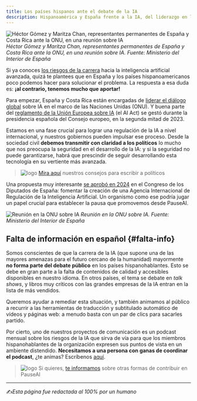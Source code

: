 ```yaml
---
title: Los países hispanos ante el debate de la IA
description: Hispanoamérica y España frente a la IA, del liderazgo en la ONU al AI Act. Riesgos, seguridad y pasos claros para impulsar una agencia internacional.
---
```


![Héctor Gómez y Maritza Chan, representantes permanentes de España y Costa Rica ante la ONU, en una reunión sobre IA](/es/onu1.jpg)
_Héctor Gómez y Maritza Chan, representantes permanentes de España y Costa Rica ante la ONU, en una reunión sobre IA. Fuente: Ministerio del Interior de España_

Si ya conoces [los riesgos de la carrera](/pausa#riesgos) hacia la inteligencia artificial avanzada, quizá te plantees que en España y los países hispanoamericanos poco podemos hacer para solucionar el problema. La respuesta a esa duda es: **¡al contrario, tenemos mucho que aportar!**

Para empezar, España y Costa Rica están encargadas de [liderar el diálogo global](https://news.un.org/es/story/2025/09/1540491) sobre IA en el marco de las Naciones Unidas (ONU). Y buena parte del [reglamento de la Unión Europea sobre IA](https://artificialintelligenceact.eu/es/ai-act-explorer/) (el AI Act) se gestó durante la presidencia española del Consejo europeo, en la segunda mitad de 2023.

Estamos en una fase crucial para lograr una regulación de la IA a nivel internacional, y nuestros gobiernos pueden impulsar ese proceso. Desde la sociedad civil **debemos transmitir con claridad a los políticos** lo mucho que nos preocupa la seguridad en el desarrollo de la IA: y si la seguridad no puede garantizarse, habrá que prescindir de seguir desarrollando esta tecnología en su vertiente más avanzada.

> ![logo](/es/bullet.png) [Mira aquí](/inscripcion#escribir) nuestros consejos para escribir a políticos

Una propuesta muy interesante [se aprobó en 2024](https://www.europapress.es/sociedad/noticia-congreso-aboga-creacion-agencia-internacional-regulacion-inteligencia-artificial-20240613145441.html) en el Congreso de los Diputados de España: fomentar la creación de una Agencia Internacional de Regulación de la Inteligencia Artificial. Un organismo como ese podría jugar un papel crucial para establecer la pausa que promovemos desde PauseAI.

![Reunión en la ONU sobre IA](/es/onu2.jpg)
_Reunión en la ONU sobre IA. Fuente: Ministerio del Interior de España_

## Falta de información en español {#falta-info}

Somos conscientes de que la carrera de la IA (que supone una de las mayores amenazas para el futuro cercano de la humanidad) mayormente **no forma parte del debate público** en los países hispanohablantes. Esto se debe en gran parte a la falta de contenidos de calidad y accesibles disponibles en nuestro idioma. En otros países, el tema se debate en _talk shows_, y libros muy críticos con las grandes empresas de la IA entran en la lista de más vendidos.

Queremos ayudar a remediar esta situación, y también animamos al público a recurrir a las herramientas de traducción y subtitulado automático de vídeos y páginas web: a menudo basta con un par de clics para sacarles partido.

Por cierto, uno de nuestros proyectos de comunicación es un podcast mensual sobre los riesgos de la IA que sirva de vía para que los miembros hispanohablantes de la organización expresen sus puntos de vista en un ambiente distendido. **Necesitamos a una persona con ganas de coordinar el podcast**, ¿te animas? Escríbenos [aquí](mailto:contacto@pauseai.es).

> ![logo](/es/bullet.png) Si quieres, [te informamos](/inscripcion#actividades) sobre otras formas de contribuir en PauseAI

---

✍️*Esta página fue redactada al 100% por un humano*
